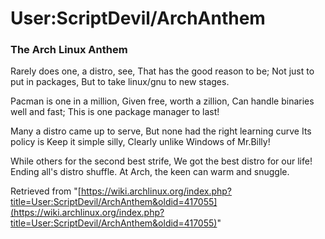 # User:ScriptDevil/ArchAnthem

### The Arch Linux Anthem

Rarely does one, a distro, see,
That has the good reason to be;
Not just to put in packages,
But to take linux/gnu to new stages.

Pacman is one in a million,
Given free, worth a zillion,
Can handle binaries well and fast;
This is one package manager to last!

Many a distro came up to serve,
But none had the right learning curve
Its policy is Keep it simple silly,
Clearly unlike Windows of Mr.Billy!

While others for the second best strife,
We got the best distro for our life!
Ending all's distro shuffle.
At Arch, the keen can warm and snuggle.

Retrieved from "[https://wiki.archlinux.org/index.php?title=User:ScriptDevil/ArchAnthem&oldid=417055](https://wiki.archlinux.org/index.php?title=User:ScriptDevil/ArchAnthem&oldid=417055)"